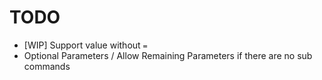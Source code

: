 # TODO

* [WIP] Support value without `=`
* Optional Parameters / Allow Remaining Parameters if there are no sub commands
